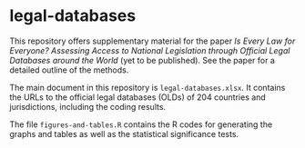 # legal-databases

This repository offers supplementary material for the paper _Is Every Law for Everyone? Assessing Access to National Legislation through Official Legal Databases around the World_ (yet to be published). See the paper for a detailed outline of the methods.

The main document in this repository is `legal-databases.xlsx`. It contains the URLs to the official legal databases (OLDs) of 204 countries and jurisdictions, including the coding results.

The file `figures-and-tables.R` contains the R codes for generating the graphs and tables as well as the statistical significance tests.